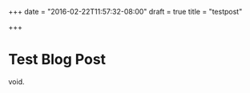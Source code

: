 +++
date = "2016-02-22T11:57:32-08:00"
draft = true
title = "testpost"

+++

# Test Blog Post

void.
